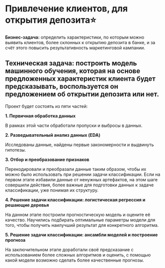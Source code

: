 # Привлечение клиентов, для открытия депозита⭐

**Бизнес-задача:** определить характеристики, по которым можно выявить клиентов, более склонных к открытию депозита в банке, и за счёт этого повысить результативность маркетинговой кампании.

**Техническая задача:** построить модель машинного обучения, которая на основе предложенных характеристик клиента будет предсказывать, воспользуется он предложением об открытии депозита или нет.
---
Проект будет состоять из пяти частей:

**1. Первичная обработка данных**

В рамках этой части обработали пропуски и выбросы в данных.

**2. Разведывательный анализ данных (EDA)**

Исследованы данные, найдены первые закономерности и выдвинуть гипотезы.

**3. Отбор и преобразование признаков**

Перекодировали и преобразали данные таким образом, чтобы их можно было использовать при решении задачи классификации. Если на первом этапе избавили данные от ненужных артефактов, на этом шаге совершили действия, более важные для подготовки данных к задаче классификации, уже понимая их структуру.

**4. Решение задачи классификации: логистическая регрессия и решающие деревья**

На данном этапе построили прогностическую модель и оцените её качество. Научились подбирать оптимальные параметры модели для того, чтобы получить наилучший результат для конкретного алгоритма.

**5. Решение задачи классификации: ансамбли моделей и построение прогноза**

На заключительном этапе доработали своё предсказание с использованием более сложных алгоритмов и оценить, с помощью какой модели возможно сделать более качественные прогнозы.
